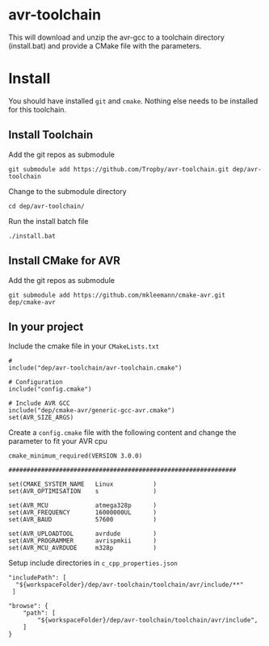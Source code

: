 # avr-toolchain
This will download and unzip the avr-gcc to a toolchain directory (install.bat) and provide a CMake file with the parameters.

# Install

You should have installed `git` and `cmake`.
Nothing else needs to be installed for this toolchain.

## Install Toolchain

Add the git repos as submodule
```
git submodule add https://github.com/Tropby/avr-toolchain.git dep/avr-toolchain
```

Change to the submodule directory
```
cd dep/avr-toolchain/
```

Run the install batch file
```
./install.bat
```

## Install CMake for AVR

Add the git repos as submodule
```
git submodule add https://github.com/mkleemann/cmake-avr.git dep/cmake-avr
```

## In your project

Include the cmake file in your `CMakeLists.txt`
```
# 
include("dep/avr-toolchain/avr-toolchain.cmake")

# Configuration
include("config.cmake")

# Include AVR GCC 
include("dep/cmake-avr/generic-gcc-avr.cmake")
set(AVR_SIZE_ARGS)
```

Create a `config.cmake` file with the following content and change the parameter to fit your AVR cpu
```
cmake_minimum_required(VERSION 3.0.0)

###############################################################

set(CMAKE_SYSTEM_NAME   Linux           )
set(AVR_OPTIMISATION    s               )

set(AVR_MCU             atmega328p      )
set(AVR_FREQUENCY       16000000UL      )
set(AVR_BAUD            57600           )

set(AVR_UPLOADTOOL      avrdude         )
set(AVR_PROGRAMMER      avrispmkii      )
set(AVR_MCU_AVRDUDE     m328p           )
```

Setup include directories in `c_cpp_properties.json`
```
"includePath": [
  "${workspaceFolder}/dep/avr-toolchain/toolchain/avr/include/**"
 ]
```
```
"browse": {
    "path": [
        "${workspaceFolder}/dep/avr-toolchain/toolchain/avr/include",
    ]
}
```

